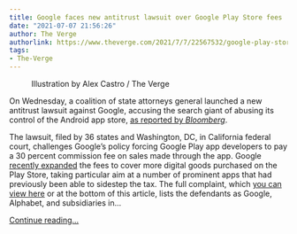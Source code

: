 ```yaml
---
title: Google faces new antitrust lawsuit over Google Play Store fees
date: "2021-07-07 21:56:26"
author: The Verge
authorlink: https://www.theverge.com/2021/7/7/22567532/google-play-store-antitrust-lawsuit-state-ag-app-fees
tags:
- The-Verge
---
```

<figure>
      <img alt="" src="https://cdn.vox-cdn.com/thumbor/o3HxwIv1H43f0Ui9m8Fcg0QLZRw=/0x0:2040x1360/1310x873/cdn.vox-cdn.com/uploads/chorus_image/image/69553458/acastro_201005_1777_googleAntiTrust_0002.0.0.jpg" />
        <figcaption>Illustration by Alex Castro / The Verge</figcaption>
    </figure>

  <p id="q2jOLc">On Wednesday, a coalition of state attorneys general launched a new antitrust lawsuit against Google, accusing the search giant of abusing its control of the Android app store, <a href="https://www.bloomberg.com/news/articles/2021-07-07/google-play-store-goog-antitrust-suit-to-be-files-by-states">as reported by <em>Bloomberg</em></a>.</p>
<p id="kotdS9">The lawsuit, filed by 36 states and Washington, DC, in California federal court, challenges Google’s policy forcing Google Play app developers to pay a 30 percent commission fee on sales made through the app. Google <a href="https://android-developers.googleblog.com/2020/09/listening-to-developer-feedback-to.html">recently expanded</a> the fees to cover more digital goods purchased on the Play Store, taking particular aim at a number of prominent apps that had previously been able to sidestep the tax. The full complaint, which <a href="https://www.documentcloud.org/documents/20985134-utah-v-google-complaint-redacted">you can view here</a> or at the bottom of this article, lists the defendants as Google, Alphabet, and subsidiaries in...</p>
  <p>
    <a href="https://www.theverge.com/2021/7/7/22567532/google-play-store-antitrust-lawsuit-state-ag-app-fees">Continue reading&hellip;</a>
  </p>
